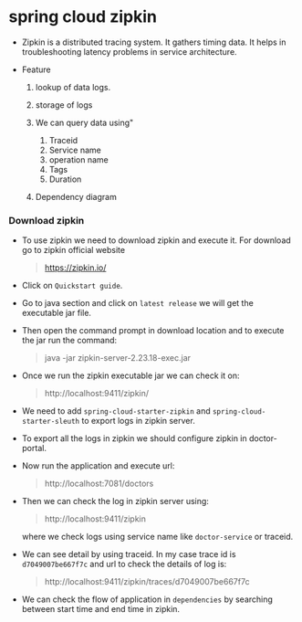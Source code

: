 # spring cloud zipkin 

* Zipkin is a distributed tracing system. It gathers timing data. It helps in troubleshooting latency problems in service architecture.

* Feature
    1. lookup of data logs.
    2. storage of logs
    
    3. We can query data using"
        1. Traceid
        2. Service name
        3. operation name
        4. Tags
        5. Duration
    4. Dependency diagram
    
### Download zipkin

* To use zipkin we need to download zipkin and execute it. For download go to zipkin official website
    > https://zipkin.io/
  
* Click on `Quickstart guide`.
* Go to java section and click on `latest release` we will get the executable jar file.
* Then open the command prompt in download location and to execute the jar run the command:
    > java -jar zipkin-server-2.23.18-exec.jar
  
* Once we run the zipkin executable jar we can check it on:
    > http://localhost:9411/zipkin/
  

* We need to  add `spring-cloud-starter-zipkin` and `spring-cloud-starter-sleuth` to export logs in zipkin server.
* To export all the logs in zipkin we should configure zipkin in doctor-portal.

* Now run the application and execute url:
    >http://localhost:7081/doctors
  
* Then we can check the log in zipkin server using:
    >http://localhost:9411/zipkin
  
    where we check logs using service name like `doctor-service` or traceid.

* We can see detail by using traceid. In my case trace id is `d7049007be667f7c` and url to check the details of log is:
    > http://localhost:9411/zipkin/traces/d7049007be667f7c
  > 
* We can check the flow of application in `dependencies` by searching between start time and end time in zipkin.
